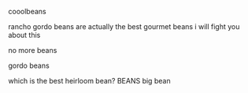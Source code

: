 cooolbeans

rancho gordo beans are actually the best gourmet beans i will fight you about this

no more beans

gordo beans

which is the best heirloom bean? 
BEANS
big bean

